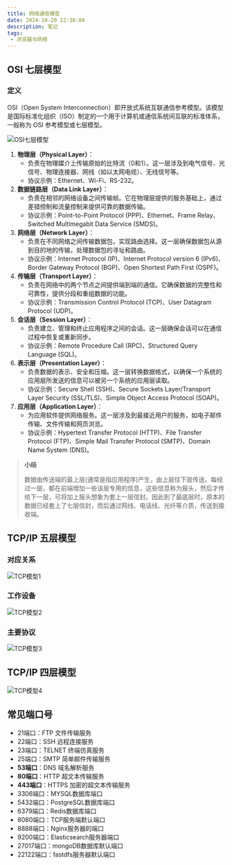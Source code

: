 ```yaml
---
title: 网络通信模型
date: 2024-10-20 22:38:04
description: 笔记
tags:
 - 浏览器与网络
---
```


## OSI 七层模型

### 定义

OSI（Open System Interconnection）即开放式系统互联通信参考模型。该模型是国际标准化组织（ISO）制定的一个用于计算机或通信系统间互联的标准体系，一般称为 OSI 参考模型或七层模型。

![OSI七层模型](https://jonny-wei.github.io/blog/images/javascript/OSI%E4%B8%83%E5%B1%82%E6%A8%A1%E5%9E%8B.png)

1. **物理层（Physical Layer）**：
   - 负责在物理媒介上传输原始的比特流（0和1）。这一层涉及到电气信号、光信号、物理连接器、网线（如以太网电缆）、无线信号等。
   - 协议示例：Ethernet、Wi-Fi、RS-232。
2. **数据链路层（Data Link Layer）**：
   - 负责在相邻的网络设备之间传输帧。它在物理层提供的服务基础上，通过差错控制和流量控制来提供可靠的数据传输。
   - 协议示例：Point-to-Point Protocol (PPP)、Ethernet、Frame Relay、Switched Multimegabit Data Service (SMDS)。
3. **网络层（Network Layer）**：
   - 负责在不同网络之间传输数据包，实现路由选择。这一层确保数据包从源到目的地的传输，处理数据包的寻址和路由。
   - 协议示例：Internet Protocol (IP)、Internet Protocol version 6 (IPv6)、Border Gateway Protocol (BGP)、Open Shortest Path First (OSPF)。
4. **传输层（Transport Layer）**：
   - 负责在网络中的两个节点之间提供端到端的通信。它确保数据的完整性和可靠性，提供分段和重组数据的功能。
   - 协议示例：Transmission Control Protocol (TCP)、User Datagram Protocol (UDP)。
5. **会话层（Session Layer）**：
   - 负责建立、管理和终止应用程序之间的会话。这一层确保会话可以在通信过程中恢复或重新同步。
   - 协议示例：Remote Procedure Call (RPC)、Structured Query Language (SQL)。
6. **表示层（Presentation Layer）**：
   - 负责数据的表示、安全和压缩。这一层转换数据格式，以确保一个系统的应用层所发送的信息可以被另一个系统的应用层读取。
   - 协议示例：Secure Shell (SSH)、Secure Sockets Layer/Transport Layer Security (SSL/TLS)、Simple Object Access Protocol (SOAP)。
7. **应用层（Application Layer）**：
   - 为应用软件提供网络服务。这一层涉及到最接近用户的服务，如电子邮件传输、文件传输和网页浏览。
   - 协议示例：Hypertext Transfer Protocol (HTTP)、File Transfer Protocol (FTP)、Simple Mail Transfer Protocol (SMTP)、Domain Name System (DNS)。

> **小结**
>
> 数据由传送端的最上层(通常是指应用程序)产生，由上层往下层传送。每经过一层，都在前端增加一些该层专用的信息，这些信息称为报头，然后才传给下一层，可将加上报头想象为套上一层信封。因此到了最底层时，原本的数据已经套上了七层信封，而后通过网线、电话线、光纤等介质，传送到接收端。

## TCP/IP 五层模型

### 对应关系

![TCP模型1](https://jonny-wei.github.io/blog/images/javascript/TCP%E6%A8%A1%E5%9E%8B1.png)

### 工作设备

![TCP模型2](https://jonny-wei.github.io/blog/images/javascript/TCP%E6%A8%A1%E5%9E%8B2.png)

### 主要协议

![TCP模型3](https://jonny-wei.github.io/blog/images/javascript/TCP%E6%A8%A1%E5%9E%8B3.png)

## TCP/IP 四层模型

![TCP模型4](https://jonny-wei.github.io/blog/images/javascript/TCP%E6%A8%A1%E5%9E%8B4.png)

## 常见端口号

- 21端口：FTP 文件传输服务
- 22端口：SSH 远程连接服务
- 23端口：TELNET 终端仿真服务
- 25端口：SMTP 简单邮件传输服务
- **53端口**：DNS 域名解析服务
- **80端口**：HTTP 超文本传输服务
- **443端口**：HTTPS 加密的超文本传输服务
- 3306端口：MYSQL数据库端口
- 5432端口：PostgreSQL数据库端口
- 6379端口：Redis数据库端口
- 8080端口：TCP服务端默认端口
- 8888端口：Nginx服务器的端口
- 9200端口：Elasticsearch服务器端口
- 27017端口：mongoDB数据库默认端口
- 22122端口：fastdfs服务器默认端口
